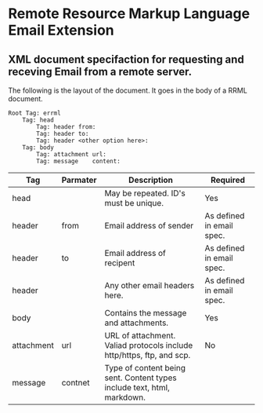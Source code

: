 # Remote Resource Markup Language Email Extension
## XML document specifaction for requesting and receving Email from a remote server.

The following is the layout of the document. It goes in the body of a RRML document.

```
Root Tag: errml 
    Tag: head
        Tag: header from:
        Tag: header to:
        Tag: header <other option here>:
    Tag: body
        Tag: attachment url:
        Tag: message    content:
```

Tag | Parmater | Description | Required
-----|-----|-----|-----|
head||May be repeated. ID's must be unique.|Yes
header|from|Email address of sender|As defined in email spec.
header|to|Email address of recipent|As defined in email spec.
header|<other option here>|Any other email headers here.|As defined in email spec.
body||Contains the message and attachments.|Yes
attachment|url|URL of attachment. Valiad protocols include http/https, ftp, and scp.|No
message|contnet|Type of content being sent. Content types include text, html, markdown.
